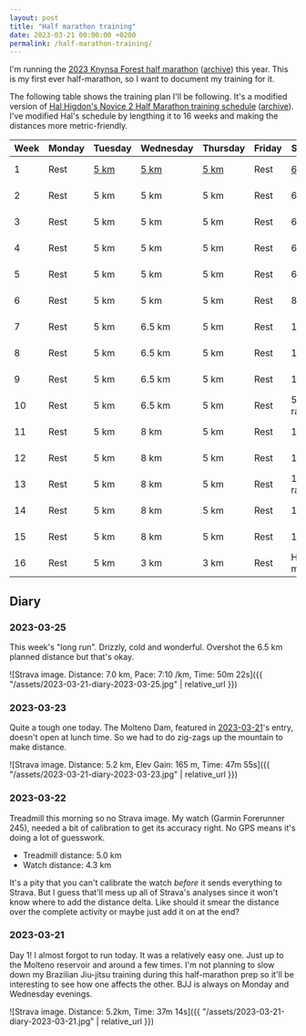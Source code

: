 ```yaml
---
layout: post
title: "Half marathon training"
date: 2023-03-21 00:00:00 +0200
permalink: /half-marathon-training/
---
```


I'm running the [2023 Knynsa Forest half marathon](https://knysnaforestmarathon.co.za/) ([archive](https://archive.ph/Dk0gc)) this year.
This is my first ever half-marathon, so I want to document my training for it.

The following table shows the training plan I'll be following.
It's a modified version of [Hal Higdon's Novice 2 Half Marathon training schedule](https://www.halhigdon.com/training-programs/half-marathon-training/novice-2-half-marathon/) ([archive](https://archive.ph/8PqiF)).
I've modified Hal's schedule by lengthing it to 16 weeks and making the distances more metric-friendly.

| Week | Monday | Tuesday             | Wednesday           | Thursday            | Friday | Saturday              | Sunday       |
| ---- | ------ | ------------------- | ------------------- | ------------------- | ------ | --------------------- | ------------ |
| 1    | Rest   | [5 km](#2023-03-21) | [5 km](#2023-03-22) | [5 km](#2023-03-23) | Rest   | [6.5 km](#2023-03-25) | 60 min cross |
| 2    | Rest   | 5 km                | 5 km                | 5 km                | Rest   | 6.5 km                | 60 min cross |
| 3    | Rest   | 5 km                | 5 km                | 5 km                | Rest   | 6.5 km                | 60 min cross |
| 4    | Rest   | 5 km                | 5 km                | 5 km                | Rest   | 6.5 km                | 60 min cross |
| 5    | Rest   | 5 km                | 5 km                | 5 km                | Rest   | 6.5 km                | 60 min cross |
| 6    | Rest   | 5 km                | 5 km                | 5 km                | Rest   | 8 km                  | 60 min cross |
| 7    | Rest   | 5 km                | 6.5 km              | 5 km                | Rest   | 10 km                 | 60 min cross |
| 8    | Rest   | 5 km                | 6.5 km              | 5 km                | Rest   | 11.5 km               | 60 min cross |
| 9    | Rest   | 5 km                | 6.5 km              | 5 km                | Rest   | 13 km                 | 60 min cross |
| 10   | Rest   | 5 km                | 6.5 km              | 5 km                | Rest   | 5 km race             | 60 min cross |
| 11   | Rest   | 5 km                | 8 km                | 5 km                | Rest   | 14.5 km               | 60 min cross |
| 12   | Rest   | 5 km                | 8 km                | 5 km                | Rest   | 16 km                 | 60 min cross |
| 13   | Rest   | 5 km                | 8 km                | 5 km                | Rest   | 10 km race            | 60 min cross |
| 14   | Rest   | 5 km                | 8 km                | 5 km                | Rest   | 18 km                 | 60 min cross |
| 15   | Rest   | 5 km                | 8 km                | 5 km                | Rest   | 19.5 km               | 60 min cross |
| 16   | Rest   | 5 km                | 3 km                | 3 km                | Rest   | Half marathon         |              |

## Diary

### 2023-03-25

This week's "long run".
Drizzly, cold and wonderful.
Overshot the 6.5 km planned distance but that's okay.

![Strava image. Distance: 7.0 km, Pace: 7:10 /km, Time: 50m 22s]({{ "/assets/2023-03-21-diary-2023-03-25.jpg" | relative_url }})

### 2023-03-23

Quite a tough one today.
The Molteno Dam, featured in [2023-03-21](#2023-03-21)'s entry, doesn't open at lunch time.
So we had to do zig-zags up the mountain to make distance.

![Strava image. Distance: 5.2 km, Elev Gain: 165 m, Time: 47m 55s]({{ "/assets/2023-03-21-diary-2023-03-23.jpg" | relative_url }})

### 2023-03-22

Treadmill this morning so no Strava image.
My watch (Garmin Forerunner 245), needed a bit of calibration to get its accuracy right.
No GPS means it's doing a lot of guesswork.

- Treadmill distance: 5.0 km
- Watch distance: 4.3 km

It's a pity that you can't calibrate the watch _before_ it sends everything to Strava.
But I guess that'll mess up all of Strava's analyses since it won't know where to add the distance delta.
Like should it smear the distance over the complete activity or maybe just add it on at the end?

### 2023-03-21

Day 1!
I almost forgot to run today.
It was a relatively easy one.
Just up to the Molteno reservoir and around a few times.
I'm not planning to slow down my Brazilian Jiu-jitsu training during this half-marathon prep so it'll be interesting to see how one affects the other.
BJJ is always on Monday and Wednesday evenings.

![Strava image. Distance: 5.2km, Time: 37m 14s]({{ "/assets/2023-03-21-diary-2023-03-21.jpg" | relative_url }})
